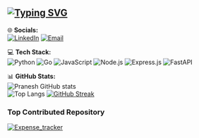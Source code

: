 <!-- Typing SVG with Pranesh -->
[![Typing SVG](https://readme-typing-svg.demolab.com?font=Fira+Code&duration=3000&pause=1000&color=F75C7E&width=650&lines=Hi%2C+I'm+Pranesh;Passionate+about+building+impactful+tech+products;Clean+UI%2FUX+%2B+Smooth+Animations)](https://github.com/Pranesh-alt)
---

🌐 **Socials:**   
[![LinkedIn](https://img.shields.io/badge/LinkedIn-0077B5.svg?&style=for-the-badge&logo=linkedin&logoColor=white)](https://www.linkedin.com/in/pranesh-r-0886b5308/)
[![Email](https://img.shields.io/badge/Email-D14836?style=for-the-badge&logo=gmail&logoColor=white)](mailto:praneshtaker@gmail.com)

💻 **Tech Stack:**  
![Python](https://img.shields.io/badge/Python-3670A0?style=for-the-badge&logo=python&logoColor=white)
![Go](https://img.shields.io/badge/Go-00ADD8?style=for-the-badge&logo=go&logoColor=white)
![JavaScript](https://img.shields.io/badge/JavaScript-F7DF1E?style=for-the-badge&logo=javascript&logoColor=black)
![Node.js](https://img.shields.io/badge/Node.js-339933?style=for-the-badge&logo=node.js&logoColor=white)
![Express.js](https://img.shields.io/badge/Express.js-000000?style=for-the-badge&logo=express&logoColor=white)
![FastAPI](https://img.shields.io/badge/FastAPI-009688?style=for-the-badge&logo=fastapi&logoColor=white)

📊 **GitHub Stats:**  
![Pranesh GitHub stats](https://github-readme-stats.vercel.app/api?username=Pranesh-alt&show_icons=true&theme=radical&cache_bust=RANDOM_NUMBER)  
![Top Langs](https://github-readme-stats.vercel.app/api/top-langs/?username=Pranesh-alt&layout=compact&theme=radical&cache_bust=RANDOM_NUMBER)
[![GitHub Streak](https://github-readme-streak-stats.herokuapp.com?user=Pranesh-alt&theme=radical&hide_border=true&cache_bust=RANDOM_NUMBER)](https://git.io/streak-stats)  



### Top Contributed Repository

[![Expense_tracker](https://github-readme-stats.vercel.app/api/pin/?username=Pranesh-alt&repo=Expense_tracker&theme=radical)](https://github.com/Pranesh-alt/Expense_tracker)
